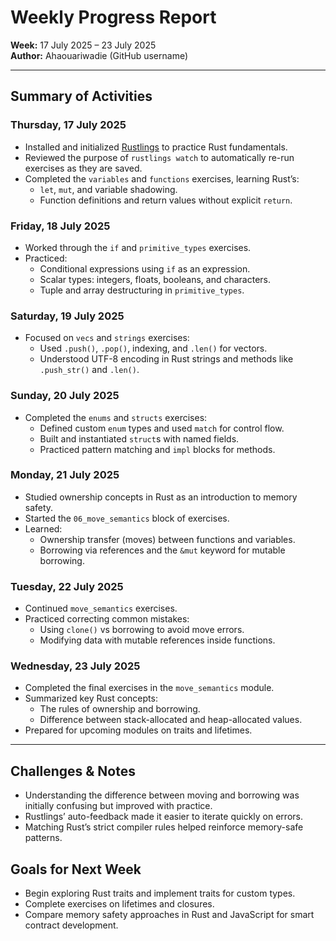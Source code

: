 # Weekly Progress Report  
**Week:** 17 July 2025 – 23 July 2025  
**Author:** Ahaouariwadie (GitHub username)

---

## Summary of Activities

### Thursday, 17 July 2025
- Installed and initialized [Rustlings](https://github.com/rust-lang/rustlings) to practice Rust fundamentals.
- Reviewed the purpose of `rustlings watch` to automatically re-run exercises as they are saved.
- Completed the `variables` and `functions` exercises, learning Rust’s:
  - `let`, `mut`, and variable shadowing.
  - Function definitions and return values without explicit `return`.

### Friday, 18 July 2025
- Worked through the `if` and `primitive_types` exercises.
- Practiced:
  - Conditional expressions using `if` as an expression.
  - Scalar types: integers, floats, booleans, and characters.
  - Tuple and array destructuring in `primitive_types`.

### Saturday, 19 July 2025
- Focused on `vecs` and `strings` exercises:
  - Used `.push()`, `.pop()`, indexing, and `.len()` for vectors.
  - Understood UTF-8 encoding in Rust strings and methods like `.push_str()` and `.len()`.

### Sunday, 20 July 2025
- Completed the `enums` and `structs` exercises:
  - Defined custom `enum` types and used `match` for control flow.
  - Built and instantiated `struct`s with named fields.
  - Practiced pattern matching and `impl` blocks for methods.

### Monday, 21 July 2025
- Studied ownership concepts in Rust as an introduction to memory safety.
- Started the `06_move_semantics` block of exercises.
- Learned:
  - Ownership transfer (moves) between functions and variables.
  - Borrowing via references and the `&mut` keyword for mutable borrowing.

### Tuesday, 22 July 2025
- Continued `move_semantics` exercises.
- Practiced correcting common mistakes:
  - Using `clone()` vs borrowing to avoid move errors.
  - Modifying data with mutable references inside functions.

### Wednesday, 23 July 2025
- Completed the final exercises in the `move_semantics` module.
- Summarized key Rust concepts:
  - The rules of ownership and borrowing.
  - Difference between stack-allocated and heap-allocated values.
- Prepared for upcoming modules on traits and lifetimes.

---

## Challenges & Notes
- Understanding the difference between moving and borrowing was initially confusing but improved with practice.
- Rustlings’ auto-feedback made it easier to iterate quickly on errors.
- Matching Rust’s strict compiler rules helped reinforce memory-safe patterns.

## Goals for Next Week
- Begin exploring Rust traits and implement traits for custom types.
- Complete exercises on lifetimes and closures.
- Compare memory safety approaches in Rust and JavaScript for smart contract development.
